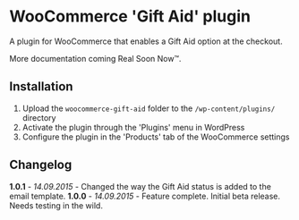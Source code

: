 # WooCommerce 'Gift Aid' plugin

A plugin for WooCommerce that enables a Gift Aid option at the checkout.

More documentation coming Real Soon Now™.

## Installation

1. Upload the `woocommerce-gift-aid` folder to the `/wp-content/plugins/` directory
2. Activate the plugin through the 'Plugins' menu in WordPress
3. Configure the plugin in the 'Products' tab of the WooCommerce settings

## Changelog

**1.0.1** - *14.09.2015* - Changed the way the Gift Aid status is added to the email template.
**1.0.0** - *14.09.2015* - Feature complete. Initial beta release. Needs testing in the wild.
